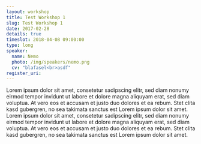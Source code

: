 ```yaml
---
layout: workshop
title: Test Workshop 1
slug: Test Workshop 1
date: 2017-02-28
details: true
timeslot: 2018-04-08 09:00:00
type: long
speaker:
  name: Nemo
  photo: /img/speakers/nemo.png
  cv: "blafasel<br>asdf"
register_uri: 
---
```


Lorem ipsum dolor sit amet, consetetur sadipscing elitr, sed diam nonumy eirmod tempor invidunt ut labore et dolore magna aliquyam erat, sed diam voluptua. At vero eos et accusam et justo duo dolores et ea rebum. Stet clita kasd gubergren, no sea takimata sanctus est Lorem ipsum dolor sit amet. Lorem ipsum dolor sit amet, consetetur sadipscing elitr, sed diam nonumy eirmod tempor invidunt ut labore et dolore magna aliquyam erat, sed diam voluptua. At vero eos et accusam et justo duo dolores et ea rebum. Stet clita kasd gubergren, no sea takimata sanctus est Lorem ipsum dolor sit amet.
